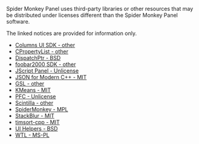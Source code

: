 Spider Monkey Panel uses third-party libraries or other resources that may
be distributed under licenses different than the Spider Monkey Panel software.

The linked notices are provided for information only.

- [Columns UI SDK - other](component/licenses/Columns%20UI%20SDK.txt)
- [CPropertyList - other](component/licenses/CPropertyList.txt)
- [DispatchPtr - BSD](component/licenses/DispatchPtr.txt)
- [foobar2000 SDK - other](component/licenses/foobar2000%20SDK.txt)
- [JScript Panel - Unlicense](component/licenses/JScript%20Panel.txt)
- [JSON for Modern C++ - MIT](component/licenses/JSON%20for%20Modern%20C%2B%2B.txt)
- [GSL - other](component/licenses/gsl.txt)
- [KMeans - MIT](component/licenses/KMeans.txt)
- [PFC - Unlicense](component/licenses/PFC.txt)
- [Scintilla - other](component/licenses/Scintilla.txt)
- [SpiderMonkey - MPL](component/licenses/SpiderMonkey.txt)
- [StackBlur - MIT](component/licenses/StackBlur.txt)
- [timsort-cpp - MIT](component/licenses/timsort-cpp.txt)
- [UI Helpers - BSD](component/licenses/UI%20Helpers.txt)
- [WTL - MS-PL](component/licenses/WTL.txt)
